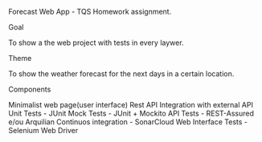Forecast Web App - TQS Homework assignment.


Goal

To show a the web project with tests in every laywer.


Theme

To show the weather forecast for the next days in a certain location.

Components

Minimalist web page(user interface)
Rest API
Integration with external API
Unit Tests - JUnit
Mock Tests  - JUnit + Mockito
API Tests - REST-Assured e/ou Arquilian
Continuos integration - SonarCloud
Web Interface Tests - Selenium Web Driver

